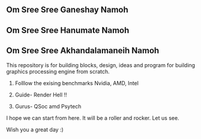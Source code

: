 ## Om Sree Sree Ganeshay Namoh
## Om Sree Sree Hanumate Namoh
## Om Sree Sree Akhandalamaneih Namoh

This repository is for building blocks, design, ideas and program for building graphics processing engine from scratch.

1. Folllow the exising benchmarks Nvidia, AMD, Intel

2. Guide- Render Hell !!

3. Gurus- QSoc amd Psytech

I hope we can start from here. It will be a roller and rocker. Let us see.

Wish you a great day :)
